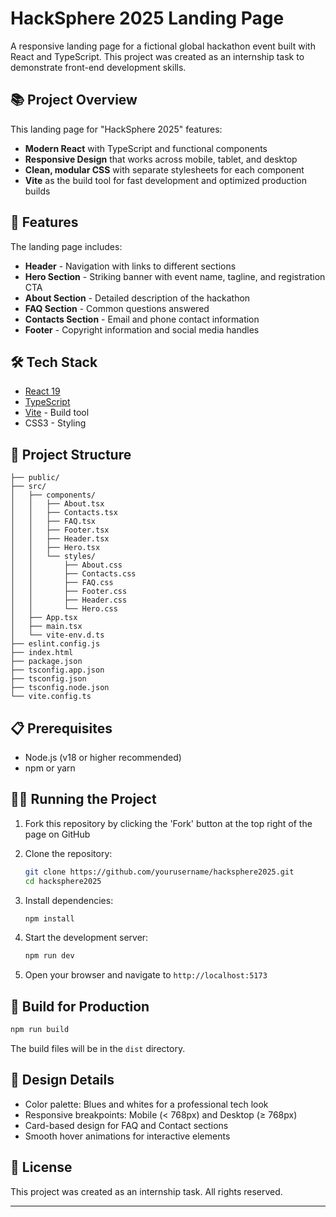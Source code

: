 # HackSphere 2025 Landing Page

A responsive landing page for a fictional global hackathon event built with React and TypeScript. This project was created as an internship task to demonstrate front-end development skills.

## 📚 Project Overview

This landing page for "HackSphere 2025" features:

- **Modern React** with TypeScript and functional components
- **Responsive Design** that works across mobile, tablet, and desktop
- **Clean, modular CSS** with separate stylesheets for each component
- **Vite** as the build tool for fast development and optimized production builds

## 🚀 Features

The landing page includes:

- **Header** - Navigation with links to different sections
- **Hero Section** - Striking banner with event name, tagline, and registration CTA
- **About Section** - Detailed description of the hackathon
- **FAQ Section** - Common questions answered
- **Contacts Section** - Email and phone contact information
- **Footer** - Copyright information and social media handles

## 🛠️ Tech Stack

- [React 19](https://react.dev/)
- [TypeScript](https://www.typescriptlang.org/)
- [Vite](https://vitejs.dev/) - Build tool
- CSS3 - Styling

## 🧰 Project Structure

```
├── public/
├── src/
│   ├── components/
│   │   ├── About.tsx
│   │   ├── Contacts.tsx
│   │   ├── FAQ.tsx
│   │   ├── Footer.tsx
│   │   ├── Header.tsx
│   │   ├── Hero.tsx
│   │   └── styles/
│   │       ├── About.css
│   │       ├── Contacts.css
│   │       ├── FAQ.css
│   │       ├── Footer.css
│   │       ├── Header.css
│   │       └── Hero.css
│   ├── App.tsx
│   ├── main.tsx
│   └── vite-env.d.ts
├── eslint.config.js
├── index.html
├── package.json
├── tsconfig.app.json
├── tsconfig.json
├── tsconfig.node.json
└── vite.config.ts
```

## 📋 Prerequisites

- Node.js (v18 or higher recommended)
- npm or yarn

## 🏃‍♂️ Running the Project
1. Fork this repository by clicking the 'Fork' button at the top right of the page on GitHub
2. Clone the repository:
   ```bash
   git clone https://github.com/yourusername/hacksphere2025.git
   cd hacksphere2025
   ```

3. Install dependencies:
   ```bash
   npm install
   ```

4. Start the development server:
   ```bash
   npm run dev
   ```

5. Open your browser and navigate to `http://localhost:5173`

## 🔨 Build for Production

```bash
npm run build
```

The build files will be in the `dist` directory.

## 🎨 Design Details

- Color palette: Blues and whites for a professional tech look
- Responsive breakpoints: Mobile (< 768px) and Desktop (≥ 768px)
- Card-based design for FAQ and Contact sections
- Smooth hover animations for interactive elements

## 📝 License

This project was created as an internship task. All rights reserved.

---


